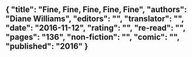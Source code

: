 {
 "title": "Fine, Fine, Fine, Fine, Fine",
 "authors": "Diane Williams",
 "editors": "",
 "translator": "",
 "date": "2016-11-12",
 "rating": "",
 "re-read": "",
 "pages": "136",
 "non-fiction": "",
 "comic": "",
 "published": "2016"
}
---

